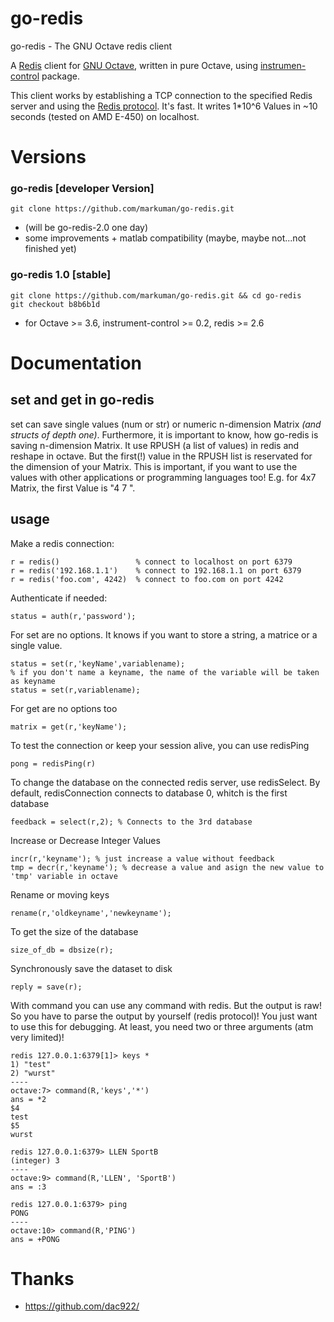 # go-redis

go-redis - The GNU Octave redis client 


A [Redis](http://redis.io) client for [GNU Octave](http://www.gnu.org/software/octave/), written in pure Octave, using 
[instrumen-control](http://octave.sourceforge.net/instrument-control/index.html) package.

This client works by establishing a TCP connection to the specified Redis server and using the [Redis protocol](http://redis.io/topics/protocol).
It's fast. It writes 1*10^6 Values in ~10 seconds (tested on AMD E-450) on localhost.


# Versions

### go-redis [developer Version]

    git clone https://github.com/markuman/go-redis.git

* (will be go-redis-2.0 one day)
 * some improvements + matlab compatibility (maybe, maybe not...not finished yet)
 

### go-redis 1.0 [stable]

    git clone https://github.com/markuman/go-redis.git && cd go-redis
    git checkout b8b6b1d

* for Octave >= 3.6, instrument-control >= 0.2, redis >= 2.6


# Documentation

## set and get in go-redis

set can save single values (num or str) or numeric n-dimension Matrix _(and structs of depth one)_.
Furthermore, it is important to know, how go-redis is saving n-dimension Matrix. It use RPUSH (a list of values) in redis and reshape
in octave. But the first(!) value in the RPUSH list is reservated for the dimension of your Matrix. This is important, if you want to use the
values with other applications or programming languages too! E.g. for 4x7 Matrix, the first Value is "4 7 ".

## usage

Make a redis connection:

    r = redis()                 % connect to localhost on port 6379
    r = redis('192.168.1.1')    % connect to 192.168.1.1 on port 6379
    r = redis('foo.com', 4242)  % connect to foo.com on port 4242

Authenticate if needed:

    status = auth(r,'password');

For set are no options. It knows if you want to store a string, a matrice or a single value.

    status = set(r,'keyName',variablename);
    % if you don't name a keyname, the name of the variable will be taken as keyname
    status = set(r,variablename); 

For get are no options too

    matrix = get(r,'keyName');

To test the connection or keep your session alive, you can use redisPing

    pong = redisPing(r)

To change the database on the connected redis server, use redisSelect. By default, redisConnection connects to database 0, whitch is the first
database

    feedback = select(r,2); % Connects to the 3rd database

Increase or Decrease Integer Values

    incr(r,'keyname'); % just increase a value without feedback
    tmp = decr(r,'keyname'); % decrease a value and asign the new value to 'tmp' variable in octave

Rename or moving keys

    rename(r,'oldkeyname','newkeyname');

To get the size of the database

    size_of_db = dbsize(r);

Synchronously save the dataset to disk

    reply = save(r);

With command you can use any command with redis. But the output is raw! So you have to parse the output by yourself (redis protocol)! You
just want to use this for debugging. At least, you need two or three arguments (atm very limited)!

    redis 127.0.0.1:6379[1]> keys *
    1) "test"
    2) "wurst"
    ----
    octave:7> command(R,'keys','*')
    ans = *2
    $4
    test
    $5
    wurst

    redis 127.0.0.1:6379> LLEN SportB
    (integer) 3
    ----
    octave:9> command(R,'LLEN', 'SportB')
    ans = :3

    redis 127.0.0.1:6379> ping
    PONG
    ----
    octave:10> command(R,'PING')
    ans = +PONG


# Thanks
* https://github.com/dac922/

